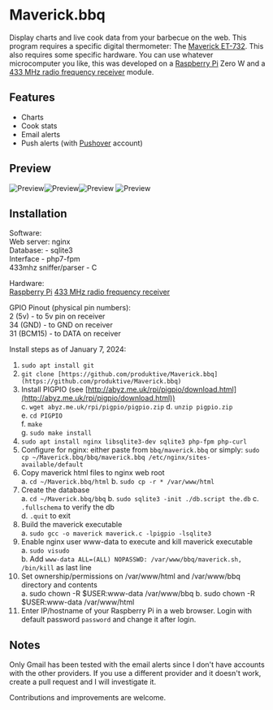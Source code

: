 # Maverick.bbq

Display charts and live cook data from your barbecue on the web. This program requires a specific digital thermometer: The [Maverick ET-732](https://a.co/d/69JztoX). This also requires some specific hardware. You can use whatever microcomputer you like, this was developed on a [Raspberry Pi](https://www.raspberrypi.com/) Zero W and a [433 MHz radio frequency receiver](https://a.co/d/5NI6uH5) module.
## Features

 - Charts
 - Cook stats
 - Email alerts
 - Push alerts (with [Pushover](https://pushover.net) account)

## Preview

![Preview](https://i.imgur.com/ARQeb9k.png)![Preview](https://i.imgur.com/gwGJIyh.png)![Preview](https://i.imgur.com/DwpoN1P.png)
![Preview](https://i.imgur.com/DhPqIZW.png)
## Installation
Software:  
Web server: nginx  
Database: - sqlite3  
Interface - php7-fpm  
433mhz sniffer/parser - C

Hardware:  
[Raspberry Pi](https://www.raspberrypi.com/)
[433 MHz radio frequency receiver](https://a.co/d/5NI6uH5)

GPIO Pinout (physical pin numbers):  
2 (5v) - to 5v pin on receiver  
34 (GND) - to GND on receiver  
31 (BCM15) - to DATA on receiver

Install steps as of January 7, 2024:

1.  `sudo apt install git`
2.  `git clone [https://github.com/produktive/Maverick.bbq](https://github.com/produktive/Maverick.bbq)`
3.  Install PIGPIO (see [http://abyz.me.uk/rpi/pigpio/download.html](http://abyz.me.uk/rpi/pigpio/download.html))  
    c. `wget abyz.me.uk/rpi/pigpio/pigpio.zip`
    d. `unzip pigpio.zip`  
    e. `cd PIGPIO`  
    f. `make`  
    g. `sudo make install`
4.  `sudo apt install nginx libsqlite3-dev sqlite3 php-fpm php-curl`
5.  Configure for nginx: either paste from `bbq/maverick.bbq` or simply: 
`sudo cp ~/Maverick.bbq/bbq/maverick.bbq /etc/nginx/sites-available/default`
7.  Copy maverick html files to nginx web root  
    a. `cd ~/Maverick.bbq/html`
    b. `sudo cp -r * /var/www/html`
8.  Create the database  
    a. `cd ~/Maverick.bbq/bbq`
    b. `sudo sqlite3 -init ./db.script the.db`
    c. `.fullschema` to verify the db  
    d. `.quit` to exit
9.  Build the maverick executable  
    a. `sudo gcc -o maverick maverick.c -lpigpio -lsqlite3`
10.  Enable nginx user www-data to execute and kill maverick executable  
    a. `sudo visudo`  
    b. Add `www-data ALL=(ALL) NOPASSWD: /var/www/bbq/maverick.sh, /bin/kill` as last line
11.  Set ownership/permissions on /var/www/html and /var/www/bbq directory and contents  
    a. sudo chown -R $USER:www-data /var/www/bbq
    b. sudo chown -R $USER:www-data /var/www/html
12. Enter IP/hostname of your Raspberry Pi in a web browser. Login with default password `password` and change it after login.

## Notes
Only Gmail has been tested with the email alerts since I don't have accounts with the other providers. If you use a different provider and it doesn't work, create a pull request and I will investigate it.

Contributions and improvements are welcome.
